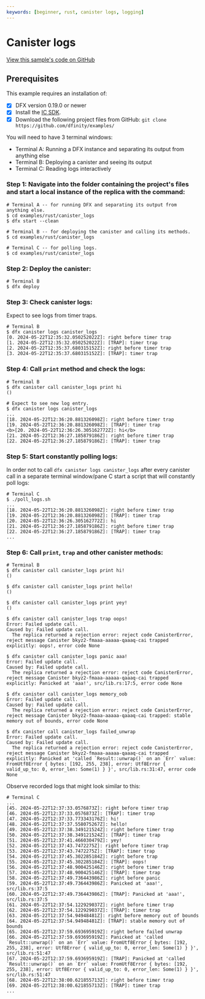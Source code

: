 ```yaml
---
keywords: [beginner, rust, canister logs, logging]
---
```


# Canister logs

[View this sample's code on GitHub](https://github.com/dfinity/examples/tree/master/rust/canister_logs)

## Prerequisites
This example requires an installation of:

- [x] DFX version 0.19.0 or newer
- [x] Install the [IC SDK](https://internetcomputer.org/docs/current/developer-docs/setup/install/).
- [x] Download the following project files from GitHub: `git clone https://github.com/dfinity/examples/`

You will need to have 3 terminal windows:
- Terminal A: Running a DFX instance and separating its output from anything else
- Terminal B: Deploying a canister and seeing its output
- Terminal C: Reading logs interactively

### Step 1: Navigate into the folder containing the project's files and start a local instance of the replica with the command:

```shell
# Terminal A -- for running DFX and separating its output from anything else.
$ cd examples/rust/canister_logs
$ dfx start --clean

# Terminal B -- for deploying the canister and calling its methods.
$ cd examples/rust/canister_logs

# Terminal C -- for polling logs.
$ cd examples/rust/canister_logs
```

### Step 2: Deploy the canister:

```shell
# Terminal B
$ dfx deploy
```

### Step 3: Check canister logs:

Expect to see logs from timer traps.

```shell
# Terminal B
$ dfx canister logs canister_logs
[0. 2024-05-22T12:35:32.050252022Z]: right before timer trap
[1. 2024-05-22T12:35:32.050252022Z]: [TRAP]: timer trap
[2. 2024-05-22T12:35:37.680315152Z]: right before timer trap
[3. 2024-05-22T12:35:37.680315152Z]: [TRAP]: timer trap

```

### Step 4: Call `print` method and check the logs:

```shell
# Terminal B
$ dfx canister call canister_logs print hi
()

# Expect to see new log entry.
$ dfx canister logs canister_logs
...
[18. 2024-05-22T12:36:20.881326098Z]: right before timer trap
[19. 2024-05-22T12:36:20.881326098Z]: [TRAP]: timer trap
<b>[20. 2024-05-22T12:36:26.305162772Z]: hi</b>
[21. 2024-05-22T12:36:27.185879186Z]: right before timer trap
[22. 2024-05-22T12:36:27.185879186Z]: [TRAP]: timer trap
```

### Step 5: Start constantly polling logs:

In order not to call `dfx canister logs canister_logs` after every canister call in a separate terminal window/pane C start a script that will constantly poll logs:

```shell
# Terminal C
$ ./poll_logs.sh
...
[18. 2024-05-22T12:36:20.881326098Z]: right before timer trap
[19. 2024-05-22T12:36:20.881326098Z]: [TRAP]: timer trap
[20. 2024-05-22T12:36:26.305162772Z]: hi
[21. 2024-05-22T12:36:27.185879186Z]: right before timer trap
[22. 2024-05-22T12:36:27.185879186Z]: [TRAP]: timer trap
...
```

### Step 6: Call `print`, `trap` and other canister methods:

```shell
# Terminal B
$ dfx canister call canister_logs print hi!
()

$ dfx canister call canister_logs print hello!
()

$ dfx canister call canister_logs print yey!
()

$ dfx canister call canister_logs trap oops!
Error: Failed update call.
Caused by: Failed update call.
  The replica returned a rejection error: reject code CanisterError, reject message Canister bkyz2-fmaaa-aaaaa-qaaaq-cai trapped explicitly: oops!, error code None

$ dfx canister call canister_logs panic aaa!
Error: Failed update call.
Caused by: Failed update call.
  The replica returned a rejection error: reject code CanisterError, reject message Canister bkyz2-fmaaa-aaaaa-qaaaq-cai trapped explicitly: Panicked at 'aaa!', src/lib.rs:17:5, error code None

$ dfx canister call canister_logs memory_oob
Error: Failed update call.
Caused by: Failed update call.
  The replica returned a rejection error: reject code CanisterError, reject message Canister bkyz2-fmaaa-aaaaa-qaaaq-cai trapped: stable memory out of bounds, error code None

$ dfx canister call canister_logs failed_unwrap
Error: Failed update call.
Caused by: Failed update call.
  The replica returned a rejection error: reject code CanisterError, reject message Canister bkyz2-fmaaa-aaaaa-qaaaq-cai trapped explicitly: Panicked at 'called `Result::unwrap()` on an `Err` value: FromUtf8Error { bytes: [192, 255, 238], error: Utf8Error { valid_up_to: 0, error_len: Some(1) } }', src/lib.rs:31:47, error code None

```

Observe recorded logs that might look similar to this:

```shell
# Terminal C
...
[45. 2024-05-22T12:37:33.0576873Z]: right before timer trap
[46. 2024-05-22T12:37:33.0576873Z]: [TRAP]: timer trap
[47. 2024-05-22T12:37:33.773343176Z]: hi!
[48. 2024-05-22T12:37:37.558075267Z]: hello!
[49. 2024-05-22T12:37:38.349121524Z]: right before timer trap
[50. 2024-05-22T12:37:38.349121524Z]: [TRAP]: timer trap
[51. 2024-05-22T12:37:41.466030479Z]: yey!
[52. 2024-05-22T12:37:43.7472275Z]: right before timer trap
[53. 2024-05-22T12:37:43.7472275Z]: [TRAP]: timer trap
[54. 2024-05-22T12:37:45.302285184Z]: right before trap
[55. 2024-05-22T12:37:45.302285184Z]: [TRAP]: oops!
[56. 2024-05-22T12:37:48.900425146Z]: right before timer trap
[57. 2024-05-22T12:37:48.900425146Z]: [TRAP]: timer trap
[58. 2024-05-22T12:37:49.736443986Z]: right before panic
[59. 2024-05-22T12:37:49.736443986Z]: Panicked at 'aaa!', src/lib.rs:37:5
[60. 2024-05-22T12:37:49.736443986Z]: [TRAP]: Panicked at 'aaa!', src/lib.rs:37:5
[61. 2024-05-22T12:37:54.122929037Z]: right before timer trap
[62. 2024-05-22T12:37:54.122929037Z]: [TRAP]: timer trap
[63. 2024-05-22T12:37:54.94948481Z]: right before memory out of bounds
[64. 2024-05-22T12:37:54.94948481Z]: [TRAP]: stable memory out of bounds
[65. 2024-05-22T12:37:59.693695919Z]: right before failed unwrap
[66. 2024-05-22T12:37:59.693695919Z]: Panicked at 'called `Result::unwrap()` on an `Err` value: FromUtf8Error { bytes: [192, 255, 238], error: Utf8Error { valid_up_to: 0, error_len: Some(1) } }', src/lib.rs:51:47
[67. 2024-05-22T12:37:59.693695919Z]: [TRAP]: Panicked at 'called `Result::unwrap()` on an `Err` value: FromUtf8Error { bytes: [192, 255, 238], error: Utf8Error { valid_up_to: 0, error_len: Some(1) } }', src/lib.rs:51:47
[68. 2024-05-22T12:38:00.621855713Z]: right before timer trap
[69. 2024-05-22T12:38:00.621855713Z]: [TRAP]: timer trap
...
```
